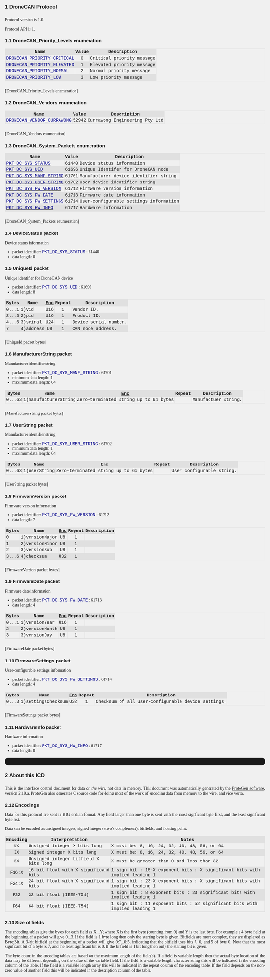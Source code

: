 <style>
    body {
        text-align:justify;
        max-width: 25cm;
        margin-left: auto;
        margin-right: auto;
        font-family: Georgia;
        counter-reset: h1counter h2counter  h3counter toc1counter toc2counter toc3counter;
     }

    table {
       border: 1px solid #e0e0e0;
       border-collapse: collapse;
       margin-bottom: 25px;
    }

    th, td {
        border: 1px solid #e0e0e0;
        font-family: Courier, monospace;
        font-size: 90%;
        padding: 2px;
    }

    /*
     * Alternate colors for the table, including the heading row
     */
    th {
    background-color: #e0e0e0   
    }
    tr:nth-child(even){background-color: #e0e0e0}

    h1, h2, h3, h4, h5 { font-family: Arial; }
    h1 { font-size:120%; margin-bottom: 25px; }
    h2 { font-size:110%; margin-bottom: 15px; }
    h3 { font-size:100%; margin-bottom: 10px;}
    h4, li { font-size:100%; }

    caption{ font-family:Arial; font-size:85%;}

    code, pre, .codelike {
        font-family: Courier, monospace;
        font-size: 100%;
        color: darkblue;
    }

    /*
     * Counters for the main headings
     */

    h1:before {
        counter-increment: h1counter;
        content: counter(h1counter) "\00a0 ";
    }
    h1 {
        counter-reset: h2counter;
    }
    
    h2:before {
        counter-increment: h2counter;
        content: counter(h1counter) "." counter(h2counter) "\00a0 ";
    }
    h2 {
        counter-reset: h3counter;
    }
    
    h3:before {
      counter-increment: h3counter;
      content: counter(h1counter) "." counter(h2counter) "." counter(h3counter) "\00a0 ";
    }

    /*
     * The document title, centered
     */
    doctitle {font-family: Arial; font-size:120%; font-weight: bold; margin-bottom:25px; text-align:center; display:block;}
    titlepagetext {text-align:center; display:block;}

    /*
     * The table of contents formatting
     */
    toctitle {font-family: Arial; font-size:120%; font-weight: bold; margin-bottom:25px; display:block;}
    toc1, toc2, toc3 {font-family: Arial; font-size:100%; margin-bottom:2px; display:block;}
    toc1 {text-indent: 0px;}
    toc2 {text-indent: 15px;}
    toc3 {text-indent: 30px;}
    
    toc1:before {
        content: counter(toc1counter) "\00a0 ";
        counter-increment: toc1counter;
    }
    toc1 {
        counter-reset: toc2counter;
    }
    
    toc2:before {
        content: counter(toc1counter) "." counter(toc2counter) "\00a0 ";
        counter-increment: toc2counter;
    }
    toc2 {
        counter-reset: toc3counter;
    }

    toc3:before {
      content: counter(toc1counter) "." counter(toc2counter) "." counter(toc3counter) "\00a0 ";
      counter-increment: toc3counter;
    }

    /* How it looks on a screen, notice the fancy hr blocks and lack of page breaks */
    @media screen {
      body {
        background-color: #f0f0f0;
      }
      .page-break { display: none; }
      hr { 
        height: 25px; 
        border-style: solid; 
        border-color: gray; 
        border-width: 1px 0 0 0; 
        border-radius: 10px; 
      } 
      hr:before { 
        display: block; 
        content: ""; 
        height: 25px; 
        margin-top: -26px; 
        border-style: solid; 
        border-color: gray; 
        border-width: 0 0 1px 0; 
        border-radius: 10px; 
      }
    }

    /* How it looks when printed, hr turned off, in favor of page breaks*/
    @media print {
      hr {display: none;}
      body {background-color: white;}
      .page-break{page-break-before: always;}
    }
</style>



# DroneCAN Protocol

 Protocol version is 1.0.

 Protocol API is 1.

## DroneCAN_Priority_Levels enumeration

| Name                         | Value | Description               |
| ---------------------------- | :---: | ------------------------- |
| `DRONECAN_PRIORITY_CRITICAL` | 0     | Critical priority message |
| `DRONECAN_PRIORITY_ELEVATED` | 1     | Elevated priority message |
| `DRONECAN_PRIORITY_NORMAL`   | 2     | Normal priority message   |
| `DRONECAN_PRIORITY_LOW`      | 3     | Low priority message      |
[<a name="DroneCAN_Priority_Levels"></a>DroneCAN_Priority_Levels enumeration]



## DroneCAN_Vendors enumeration

| Name                        | Value | Description                   |
| --------------------------- | :---: | ----------------------------- |
| `DRONECAN_VENDOR_CURRAWONG` | 52942 | Currawong Engineering Pty Ltd |
[<a name="DroneCAN_Vendors"></a>DroneCAN_Vendors enumeration]



## DroneCAN_System_Packets enumeration

| Name                                                | Value | Description                            |
| --------------------------------------------------- | :---: | -------------------------------------- |
| [`PKT_DC_SYS_STATUS`](#PKT_DC_SYS_STATUS)           | 61440 | Device status information              |
| [`PKT_DC_SYS_UID`](#PKT_DC_SYS_UID)                 | 61696 | Unique Identifer for DroneCAN node     |
| [`PKT_DC_SYS_MANF_STRING`](#PKT_DC_SYS_MANF_STRING) | 61701 | Manufacturer device identifier string  |
| [`PKT_DC_SYS_USER_STRING`](#PKT_DC_SYS_USER_STRING) | 61702 | User device identifier string          |
| [`PKT_DC_SYS_FW_VERSION`](#PKT_DC_SYS_FW_VERSION)   | 61712 | Firmware version information           |
| [`PKT_DC_SYS_FW_DATE`](#PKT_DC_SYS_FW_DATE)         | 61713 | Firmware date information              |
| [`PKT_DC_SYS_FW_SETTINGS`](#PKT_DC_SYS_FW_SETTINGS) | 61714 | User-configurable settings information |
| [`PKT_DC_SYS_HW_INFO`](#PKT_DC_SYS_HW_INFO)         | 61717 | Hardware information                   |
[<a name="DroneCAN_System_Packets"></a>DroneCAN_System_Packets enumeration]



## <a name="PKT_DC_SYS_STATUS"></a>DeviceStatus packet

Device status information

- packet identifier: `PKT_DC_SYS_STATUS` : 61440
- data length: 0


## <a name="PKT_DC_SYS_UID"></a>UniqueId packet

Unique identifier for DroneCAN device

- packet identifier: `PKT_DC_SYS_UID` : 61696
- data length: 8


| Bytes | Name      | [Enc](#Enc) | Repeat | Description           |
| ----- | --------- | :---------: | :----: | --------------------- |
| 0...1 | 1)vid     | U16         | 1      | Vendor ID.            |
| 2...3 | 2)pid     | U16         | 1      | Product ID.           |
| 4...6 | 3)seiral  | U24         | 1      | Device serial number. |
| 7     | 4)address | U8          | 1      | CAN node address.     |
[UniqueId packet bytes]


## <a name="PKT_DC_SYS_MANF_STRING"></a>ManufacturerString packet

Manufacturer identifier string

- packet identifier: `PKT_DC_SYS_MANF_STRING` : 61701
- minimum data length: 1
- maximum data length: 64


| Bytes  | Name                 | [Enc](#Enc)                           | Repeat | Description         |
| ------ | -------------------- | :-----------------------------------: | :----: | ------------------- |
| 0...63 | 1)manufacturerString | Zero-terminated string up to 64 bytes         || Manufactuer string. |
[ManufacturerString packet bytes]


## <a name="PKT_DC_SYS_USER_STRING"></a>UserString packet

Manufacturer identifier string

- packet identifier: `PKT_DC_SYS_USER_STRING` : 61702
- minimum data length: 1
- maximum data length: 64


| Bytes  | Name         | [Enc](#Enc)                           | Repeat | Description               |
| ------ | ------------ | :-----------------------------------: | :----: | ------------------------- |
| 0...63 | 1)userString | Zero-terminated string up to 64 bytes         || User configurable string. |
[UserString packet bytes]


## <a name="PKT_DC_SYS_FW_VERSION"></a>FirmwareVersion packet

Firmware version information

- packet identifier: `PKT_DC_SYS_FW_VERSION` : 61712
- data length: 7


| Bytes | Name           | [Enc](#Enc) | Repeat | Description |
| ----- | -------------- | :---------: | :----: | ----------- |
| 0     | 1)versionMajor | U8          | 1      |             |
| 1     | 2)versionMinor | U8          | 1      |             |
| 2     | 3)versionSub   | U8          | 1      |             |
| 3...6 | 4)checksum     | U32         | 1      |             |
[FirmwareVersion packet bytes]


## <a name="PKT_DC_SYS_FW_DATE"></a>FirmwareDate packet

Firmware date information

- packet identifier: `PKT_DC_SYS_FW_DATE` : 61713
- data length: 4


| Bytes | Name           | [Enc](#Enc) | Repeat | Description |
| ----- | -------------- | :---------: | :----: | ----------- |
| 0...1 | 1)versionYear  | U16         | 1      |             |
| 2     | 2)versionMonth | U8          | 1      |             |
| 3     | 3)versionDay   | U8          | 1      |             |
[FirmwareDate packet bytes]


## <a name="PKT_DC_SYS_FW_SETTINGS"></a>FirmwareSettings packet

User-configurable settings information

- packet identifier: `PKT_DC_SYS_FW_SETTINGS` : 61714
- data length: 4


| Bytes | Name               | [Enc](#Enc) | Repeat | Description                                        |
| ----- | ------------------ | :---------: | :----: | -------------------------------------------------- |
| 0...3 | 1)settingsChecksum | U32         | 1      | Checksum of all user-configurable device settings. |
[FirmwareSettings packet bytes]


## <a name="PKT_DC_SYS_HW_INFO"></a>HardwareInfo packet

Hardware information

- packet identifier: `PKT_DC_SYS_HW_INFO` : 61717
- data length: 0

<div class="page-break"></div>


----------------------------

# About this ICD

This is the interface control document for data *on the wire*, not data in memory. This document was automatically generated by the [ProtoGen software](https://github.com/billvaglienti/ProtoGen), version 2.19.a. ProtoGen also generates C source code for doing most of the work of encoding data from memory to the wire, and vice versa.

## Encodings

Data for this protocol are sent in BIG endian format. Any field larger than one byte is sent with the most signficant byte first, and the least significant byte last.

Data can be encoded as unsigned integers, signed integers (two's complement), bitfields, and floating point.

| <a name="Enc"></a>Encoding | Interpretation                        | Notes                                                                       |
| :--------------------------: | ------------------------------------- | --------------------------------------------------------------------------- |
| UX                           | Unsigned integer X bits long          | X must be: 8, 16, 24, 32, 40, 48, 56, or 64                                 |
| IX                           | Signed integer X bits long            | X must be: 8, 16, 24, 32, 40, 48, 56, or 64                                 |
| BX                           | Unsigned integer bitfield X bits long | X must be greater than 0 and less than 32                                   |
| F16:X                        | 16 bit float with X significand bits  | 1 sign bit : 15-X exponent bits : X significant bits with implied leading 1 |
| F24:X                        | 24 bit float with X significand bits  | 1 sign bit : 23-X exponent bits : X significant bits with implied leading 1 |
| F32                          | 32 bit float (IEEE-754)               | 1 sign bit : 8 exponent bits : 23 significant bits with implied leading 1   |
| F64                          | 64 bit float (IEEE-754)               | 1 sign bit : 11 exponent bits : 52 significant bits with implied leading 1  |

## Size of fields
The encoding tables give the bytes for each field as X...Y; where X is the first byte (counting from 0) and Y is the last byte. For example a 4 byte field at the beginning of a packet will give 0...3. If the field is 1 byte long then only the starting byte is given. Bitfields are more complex, they are displayed as Byte:Bit. A 3-bit bitfield at the beginning of a packet will give 0:7...0:5, indicating that the bitfield uses bits 7, 6, and 5 of byte 0. Note that the most signficant bit of a byte is 7, and the least signficant bit is 0. If the bitfield is 1 bit long then only the starting bit is given.

The byte count in the encoding tables are based on the maximum length of the field(s). If a field is variable length then the actual byte location of the data may be different depending on the value of the variable field. If the field is a variable length character string this will be indicated in the encoding column of the table. If the field is a variable length array this will be indicated in the repeat column of the encoding table. If the field depends on the non-zero value of another field this will be indicated in the description column of the table.

